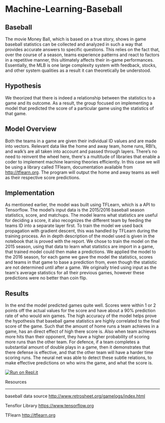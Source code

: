 # Machine-Learning-Baseball

## Baseball
The movie Money Ball, which is based on a true story, shows in game baseball statistics can be collected and analyzed in such a way that provides accurate answers to specific questions. This relies on the fact that, over the course of a season, teams experience patterns and react to factors in a repetitive manner, this ultimately affects their in-game performances. Essentially, the MLB is one large complexity system with feedback, stocks, and other system qualities as a result it can theoretically be understood.

## Hypothesis
We theorized that there is indeed a relationship between the statistics to a game and its outcome. As a result, the group focused on implementing a model that predicted the score of a particular game using the statistics of that game.

## Model Overview
Both the teams in a game are given their individual ID values and are made into vectors. Relevant data like the home and away team, home runs, RBI’s, and walk’s are all taken into account and passed through layers. There’s no need to reinvent the wheel here, there's a multitude of libraries that enable a coder to implement machine learning theories efficiently. In this case we will be using a library called TFlearn, documentation available from http://tflearn.org. The program will output the home and away teams as well as their respective score predictions.
 
 ## Implementation
 As mentioned earlier, the model was built using TFLearn, which is a API to Tensorflow. The model’s input data is the 2015/2016 baseball season statistics, score, and matchups. The model learns what statistics are useful for deciding a score, it also recognizes the different team by feeding the teams ID into a separate layer first. To train the model we used back propagation with gradient descent, this was handled by TFLearn during the training process. An in depth description of the model used is given in the notebook that is proved with the report. We chose to train the model on the 2015 season, using that data to learn what statistics are import in a game, that trained model could then make a predictions. We applied the model to the 2016 season, for each game we gave the model the statistics, scores and teams in that game to base a prediction from, even though the statistic are not determined until after a game. We originally tried using input as the team's average statistics for all their previous games, however these predictions were no better than coin flip.
 
## Results
In the end the model predicted games quite well. Scores were within 1 or 2 points off the actual values for the score and have about a 90% prediction rate of who would win games. The high accuracy of the model helps prove the hypothesis that baseball game statistics are highly correlated to the final score of the game. Such that the amount of home runs a team achieves in a game, has an direct effect of high there score is. Also when team achieves more hits than their opponent, they have a higher probability of scoring more runs than the other team. For defence, if a team completes a substantial amount of double plays in a game, then it demonstrates that there defense is effective, and that the other team will have a harder time scoring runs. The neural net was able to detect these subtle relations, to make effective predictions on who wins the game, and what the score is.

[![Run on Repl.it](https://repl.it/badge/github/Claessens14/Machine-Learning-Baseball-Project)](https://repl.it/github/Claessens14/Machine-Learning-Baseball-Project)

Resources
*********
baseball data source
http://www.retrosheet.org/gamelogs/index.html

Tensflor Library
https://www.tensorflow.org

TFlearn
http://tflearn.org

